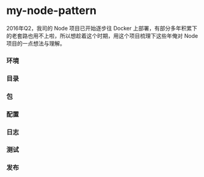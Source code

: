 # my-node-pattern

2016年Q2，我司的 Node 项目已开始逐步往 Docker 上部署，有部分多年积累下的老套路也用不上啦，所以想趁着这个时期，用这个项目梳理下这些年俺对 Node 项目的一点想法与理解。

### 环境

### 目录

### 包

### 配置

### 日志

### 测试

### 发布
